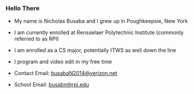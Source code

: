 ### Hello There

 - My name is Nicholas Busaba and I grew up in Poughkeepsie, New York
 - I am currently enrolled at Rensselaer Polytechnic Institute (commonly referred to as RPI)
 - I am enrolled as a CS major, potentially ITWS as well down the line
 
 - I program and video edit in my free time
 
 - Contact Email: busabaN2014@verizon.net
 - School Email: busabn@rpi.edu

<!--
**Busaba-Nicholas/Busaba-Nicholas** is a ✨ _special_ ✨ repository because its `README.md` (this file) appears on your GitHub profile.

Here are some ideas to get you started:

- 🔭 I’m currently working on ...
- 🌱 I’m currently learning ...
- 👯 I’m looking to collaborate on ...
- 🤔 I’m looking for help with ...
- 💬 Ask me about ...
- 📫 How to reach me: ...
- 😄 Pronouns: ...
- ⚡ Fun fact: ...
-->

